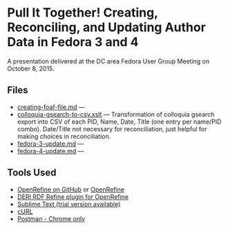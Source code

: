# Pull It Together! Creating, Reconciling, and Updating Author Data in Fedora 3 and 4

A presentation delivered at the DC area Fedora User Group Meeting on October 8, 2015.

## Files

* [creating-foaf-file.md](/creating-foaf-file.md) &mdash;
* [colloquia-gsearch-to-csv.xslt](/colloquia-gsearch-to-csv.xslt) &mdash; Transformation of colloquia gsearch export into CSV of each PID, Name, Date, Title (one entry per name/PID combo). Date/Title not necessary for reconciliation, just helpful for making choices in reconciliation.
* [fedora-3-update.md](/fedora-3-update.md) &mdash;
* [fedora-4-update.md](/fedora-4-update.md) &mdash; 

## Tools Used

* [OpenRefine on GitHub](https://github.com/OpenRefine) or [OpenRefine](http://openrefine.org/)
* [DERI RDF Refine plugin for OpenRefine](http://refine.deri.ie/)
* [Sublime Text (trial version available)](http://www.sublimetext.com/)
* [cURL](http://curl.haxx.se/)
* [Postman - Chrome only](https://www.getpostman.com/)
